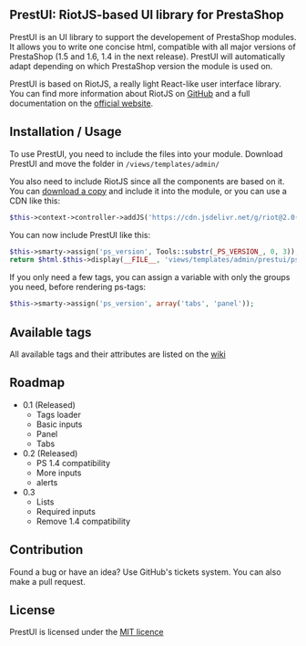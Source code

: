 ## PrestUI: RiotJS-based UI library for PrestaShop

PrestUI is an UI library to support the developement of PrestaShop modules. It allows you to write one concise html, compatible with all major versions of PrestaShop (1.5 and 1.6, 1.4 in the next release). PrestUI will automatically adapt depending on which PrestaShop version the module is used on.

PrestUI is based on RiotJS, a really light React-like user interface library.
You can find more information about RiotJS on [GitHub](https://github.com/muut/riotjs) and a full documentation on the [official website](https://muut.com/riotjs/).

## Installation / Usage

To use PrestUI, you need to include the files into your module. Download PrestUI and move the folder in `/views/templates/admin/`

You also need to include RiotJS since all the components are based on it.
You can [download a copy](https://muut.com/riotjs/download.html) and include it into the module, or you can use a CDN like this:

``` php
$this->context->controller->addJS('https://cdn.jsdelivr.net/g/riot@2.0(riot.min.js+compiler.min.js)');
```

You can now include PrestUI like this:

``` php
$this->smarty->assign('ps_version', Tools::substr(_PS_VERSION_, 0, 3));
return $html.$this->display(__FILE__, 'views/templates/admin/prestui/ps-tags.tpl');
```

If you only need a few tags, you can assign a variable with only the groups you need, before rendering ps-tags:

``` php
$this->smarty->assign('ps_version', array('tabs', 'panel'));
```

## Available tags

All available tags and their attributes are listed on the [wiki](../../wiki)

## Roadmap

- 0.1 (Released)
	- Tags loader
	- Basic inputs
	- Panel
	- Tabs
- 0.2 (Released)
	- PS 1.4 compatibility
	- More inputs
	- alerts
- 0.3
	- Lists
	- Required inputs
	- Remove 1.4 compatibility

## Contribution

Found a bug or have an idea? Use GitHub's tickets system. You can also make a pull request.

## License

PrestUI is licensed under the [MIT licence](http://opensource.org/licenses/MIT)
